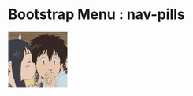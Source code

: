 # Bootstrap Menu : nav-pills

![nav-pills](https://github.com/dgucc/sandbox/blob/main/tips/images/avatar.gif)  

